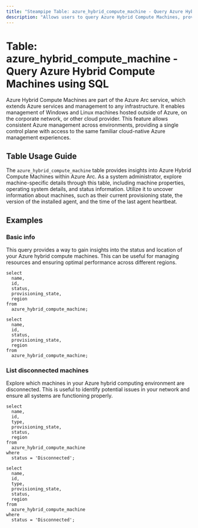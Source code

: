 ```yaml
---
title: "Steampipe Table: azure_hybrid_compute_machine - Query Azure Hybrid Compute Machines using SQL"
description: "Allows users to query Azure Hybrid Compute Machines, providing insights into the configuration and status of hybrid machines in the Azure environment."
---
```


# Table: azure_hybrid_compute_machine - Query Azure Hybrid Compute Machines using SQL

Azure Hybrid Compute Machines are part of the Azure Arc service, which extends Azure services and management to any infrastructure. It enables management of Windows and Linux machines hosted outside of Azure, on the corporate network, or other cloud provider. This feature allows consistent Azure management across environments, providing a single control plane with access to the same familiar cloud-native Azure management experiences.

## Table Usage Guide

The `azure_hybrid_compute_machine` table provides insights into Azure Hybrid Compute Machines within Azure Arc. As a system administrator, explore machine-specific details through this table, including machine properties, operating system details, and status information. Utilize it to uncover information about machines, such as their current provisioning state, the version of the installed agent, and the time of the last agent heartbeat.

## Examples

### Basic info
This query provides a way to gain insights into the status and location of your Azure hybrid compute machines. This can be useful for managing resources and ensuring optimal performance across different regions.

```sql+postgres
select
  name,
  id,
  status,
  provisioning_state,
  region
from
  azure_hybrid_compute_machine;
```

```sql+sqlite
select
  name,
  id,
  status,
  provisioning_state,
  region
from
  azure_hybrid_compute_machine;
```

### List disconnected machines
Explore which machines in your Azure hybrid computing environment are disconnected. This is useful to identify potential issues in your network and ensure all systems are functioning properly.

```sql+postgres
select
  name,
  id,
  type,
  provisioning_state,
  status,
  region
from
  azure_hybrid_compute_machine
where
  status = 'Disconnected';
```

```sql+sqlite
select
  name,
  id,
  type,
  provisioning_state,
  status,
  region
from
  azure_hybrid_compute_machine
where
  status = 'Disconnected';
```